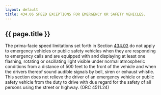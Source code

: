 ---
layout: default 
title: 434.06 SPEED EXCEPTIONS FOR EMERGENCY OR SAFETY VEHICLES.---

{{ page.title }}
----------------

The prima-facie speed limitations set forth in Section
[434.03](21576109.html) do not apply to emergency vehicles or public
safety vehicles when they are responding to emergency calls and are
equipped with and displaying at least one flashing, rotating or
oscillating light visible under normal atmospheric conditions from a
distance of 500 feet to the front of the vehicle and when the drivers
thereof sound audible signals by bell, siren or exhaust whistle. This
section does not relieve the driver of an emergency vehicle or public
safety vehicle from the duty to drive with due regard for the safety of
all persons using the street or highway. (ORC 4511.24)
